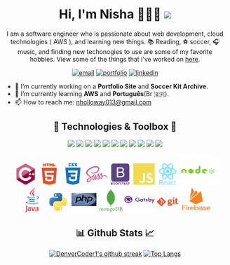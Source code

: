 <div align="center">

<h1> Hi, I'm Nisha 👩🏽‍💻 <img src="https://raw.githubusercontent.com/MartinHeinz/MartinHeinz/master/wave.gif" width ="30px">  </h1>

I am a software engineer who is passionate about web development, cloud technologies ( AWS ), and learning new things.  📚 Reading, ⚽️ soccer, 🎧 music, and finding new techonogies to use are some of my favorite hobbies. View some of the things that i've worked on [here](https://nanifour.github.io/).

[![email](https://img.shields.io/badge/Gmail-D14836?style=for-the-badge&logo=gmail&logoColor=white)](mailto:nholloway013@gmail.com)   [![portfolio](https://img.shields.io/badge/Portfolio-FFD43B?style=for-the-badge&labelColor=darkgreen)](https://nanifour.github.io/)   [![linkedin](https://img.shields.io/badge/LinkedIn-0077B5?style=for-the-badge&logo=linkedin&logoColor=white)](https://www.linkedin.com/in/darnisha-holloway-013/)
  
</div>
  
- 🔭 I’m currently working on a **Portfolio Site** and **Soccer Kit Archive**.
- 🌱 I’m currently learning **AWS** and **Português**(Br 🇧🇷).
- 📫 How to reach me: [nholloway013@gmail.com](mailto:nholloway013@gmail.com) 


<div align="center">
  
## 🔧 Technologies & Toolbox  🧰

![](https://img.shields.io/badge/OS-Mac-informational?style=flat&logo=apple&logoColor=white&color=DEC0F1)  ![](https://img.shields.io/badge/Editor-Vs_Code-informational?style=flat&logo=visual-studio-code&logoColor=white&color=92cded)  ![](https://img.shields.io/badge/Editor-PyCharm-informational?style=flat&logo=pyCharm&logoColor=white&color=DEC0F1)  ![](https://img.shields.io/badge/Editor-CLion-informational?style=flat&logo=clion&logoColor=white&color=92cded)  ![](https://img.shields.io/badge/Editor-Eclipse-informational?style=flat&logo=eclipse-ide&logoColor=white&color=DEC0F1)  ![](https://img.shields.io/badge/Design-Figma-informational?style=flat&logo=Figma&logoColor=white&color=92cded)  ![](https://img.shields.io/badge/Shell-Zsh-informational?style=flat&logo=windows-terminal&logoColor=white&color=DEC0F1)  ![](https://img.shields.io/badge/Shell-Bash-informational?style=flat&logo=gnu-bash&logoColor=white&color=92cded)  ![](https://img.shields.io/badge/Package_Manager-Homebrew-informational?style=flat&logo=Homebrew&logoColor=white&color=DEC0F1)  ![](https://img.shields.io/badge/Package_Manager-Yarn-informational?style=flat&logo=yarn&logoColor=white&color=92cded)  ![](https://img.shields.io/badge/Package_Manager-Npm-informational?style=flat&logo=npm&logoColor=white&color=DEC0F1)  

<img src="https://github.com/devicons/devicon/blob/master/icons/cplusplus/cplusplus-original.svg" alt="cpp logo" width="50" height="50" />   <img src="https://github.com/devicons/devicon/blob/master/icons/html5/html5-plain-wordmark.svg" alt="html logo" width="50" height="50" />   <img src="https://github.com/devicons/devicon/blob/master/icons/css3/css3-plain-wordmark.svg" alt="css logo" width="50" height="50" />   <img src="https://github.com/devicons/devicon/blob/master/icons/sass/sass-original.svg" alt="sass logo" width="50" height="50" />   <img src="https://github.com/devicons/devicon/blob/master/icons/bootstrap/bootstrap-plain-wordmark.svg" alt="git logo" width="50" height="50" />   <img src="https://github.com/devicons/devicon/blob/master/icons/javascript/javascript-plain.svg" alt="javascript logo" width="50" height="50" />   <img src="https://github.com/devicons/devicon/blob/master/icons/react/react-original-wordmark.svg" alt="react logo" width="50" height="50" />   <img src="https://github.com/devicons/devicon/blob/master/icons/nodejs/nodejs-plain-wordmark.svg" alt="node js logo" width="80" height="70" />   <img src="https://github.com/devicons/devicon/blob/master/icons/java/java-original-wordmark.svg" alt="java logo" width="60" height="60" />   <img src="https://github.com/devicons/devicon/blob/master/icons/python/python-original.svg" alt="python logo" width="50" height="50" />   <img src="https://github.com/devicons/devicon/blob/master/icons/php/php-original.svg" alt="php logo" width="60" height="60" />   <img src="https://github.com/devicons/devicon/blob/master/icons/mongodb/mongodb-plain-wordmark.svg" alt="mongodb logo" width="55" height="55" />   <img src="https://github.com/devicons/devicon/blob/master/icons/gatsby/gatsby-plain-wordmark.svg" alt="gatsby logo" width="70" height="60" />   <img src="https://github.com/devicons/devicon/blob/master/icons/git/git-plain-wordmark.svg" alt="git logo" width="50" height="50" />   <img src="https://github.com/devicons/devicon/blob/master/icons/firebase/firebase-plain-wordmark.svg" alt="firebase logo" width="70" height="60" />


## 📊 Github Stats 📈
      
[![DenverCoder1's github streak](https://github-readme-streak-stats.herokuapp.com/?user=nanifour&theme=nightowl)](https://github.com/DenverCoder1/github-readme-streak-stats)   [![Top Langs](https://github-readme-stats.vercel.app/api/top-langs/?username=nanifour&theme=nightowl&layout=compact&hide_border)](https://github.com/anuraghazra/github-readme-stats) 

</div>
<!--
**nanifour/nanifour** is a ✨ _special_ ✨ repository because its `README.md` (this file) appears on your GitHub profile.

Here are some ideas to get you started:

- 🔭 I’m currently working on ...
- 🌱 I’m currently learning ...
- 👯 I’m looking to collaborate on ...
- 🤔 I’m looking for help with ...
- 💬 Ask me about ...
- 📫 How to reach me: ...
- 😄 Pronouns: ...
- ⚡ Fun fact: ...
-->
